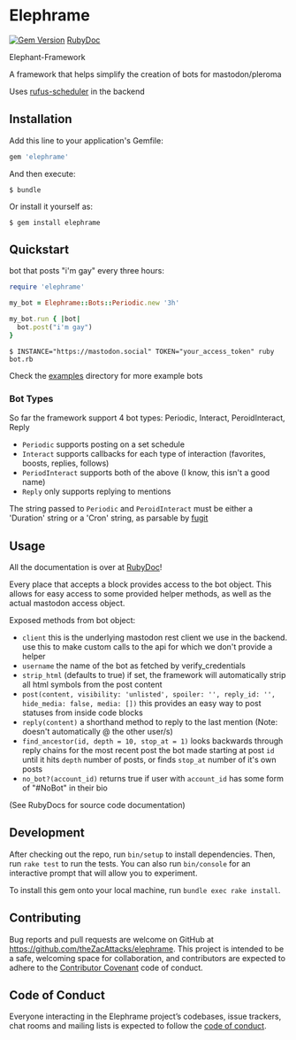 # Elephrame

[![Gem Version](https://badge.fury.io/rb/elephrame.svg)](https://badge.fury.io/rb/elephrame)
[RubyDoc](https://www.rubydoc.info/github/theZacAttacks/elephrame/)

Elephant-Framework

A framework that helps simplify the creation of bots for mastodon/pleroma

Uses [rufus-scheduler](https://github.com/jmettraux/rufus-scheduler) in the backend

## Installation

Add this line to your application's Gemfile:

```ruby
gem 'elephrame'
```

And then execute:

    $ bundle

Or install it yourself as:

    $ gem install elephrame

## Quickstart

bot that posts "i'm gay" every three hours:

```ruby
require 'elephrame'

my_bot = Elephrame::Bots::Periodic.new '3h'

my_bot.run { |bot|
  bot.post("i'm gay")
}
```

	$ INSTANCE="https://mastodon.social" TOKEN="your_access_token" ruby bot.rb

Check the [examples](https://github.com/theZacAttacks/elephrame/tree/master/examples) directory for more example bots

### Bot Types

So far the framework support 4 bot types: Periodic, Interact, PeroidInteract, Reply

- `Periodic` supports posting on a set schedule
- `Interact` supports callbacks for each type of interaction (favorites, boosts, replies, follows)
- `PeriodInteract` supports both of the above (I know, this isn't a good name)
- `Reply` only supports replying to mentions

The string passed to `Periodic` and `PeroidInteract` must be either a 'Duration' string or a 'Cron' string, as parsable by [fugit](https://github.com/floraison/fugit)

## Usage

All the documentation is over at [RubyDoc](https://www.rubydoc.info/github/theZacAttacks/elephrame/)!

Every place that accepts a block provides access to the bot object. This allows for easy access to some provided helper methods, as well as the actual mastodon access object.

Exposed methods from bot object:

- `client` this is the underlying mastodon rest client we use in the backend. use this to make custom calls to the api for which we don't provide a helper
- `username` the name of the bot as fetched by verify_credentials
- `strip_html` (defaults to true) if set, the framework will automatically strip all html symbols from the post content
- `post(content, visibility: 'unlisted', spoiler: '', reply_id: '', hide_media: false, media: [])` this provides an easy way to post statuses from inside code blocks
- `reply(content)` a shorthand method to reply to the last mention (Note: doesn't automatically @ the other user/s)
- `find_ancestor(id, depth = 10, stop_at = 1)` looks backwards through reply chains for the most recent post the bot made starting at post `id` until it hits `depth` number of posts, or finds `stop_at` number of it's own posts
- `no_bot?(account_id)` returns true if user with `account_id` has some form of "#NoBot" in their bio 

(See RubyDocs for source code documentation)

## Development

After checking out the repo, run `bin/setup` to install dependencies. Then, run `rake test` to run the tests. You can also run `bin/console` for an interactive prompt that will allow you to experiment.

To install this gem onto your local machine, run `bundle exec rake install`. 

## Contributing

Bug reports and pull requests are welcome on GitHub at https://github.com/theZacAttacks/elephrame. This project is intended to be a safe, welcoming space for collaboration, and contributors are expected to adhere to the [Contributor Covenant](http://contributor-covenant.org) code of conduct.

## Code of Conduct

Everyone interacting in the Elephrame project’s codebases, issue trackers, chat rooms and mailing lists is expected to follow the [code of conduct](https://github.com/theZacAttacks/elephrame/blob/master/CODE_OF_CONDUCT.md).
